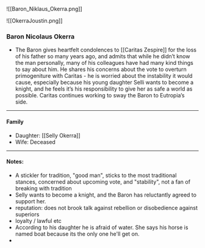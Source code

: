 ![[Baron_Niklaus_Okerra.png]]


![[OkerraJoustin.png]]

### Baron Nicolaus Okerra


- The Baron gives heartfelt condolences to [[Caritas Zespire]] for the loss of his father so many years ago, and admits that while he didn’t know the man personally, many of his colleagues have had many kind things to say about him. He shares his concerns about the vote to overturn primogeniture with Caritas - he is worried about the instability it would cause, especially because his young daughter Selli wants to become a knight, and he feels it’s his responsibility to give her as safe a world as possible. Caritas continues working to sway the Baron to Eutropia’s side. 

---

#### Family
- Daughter:  [[Selly Okerra]]
- Wife: Deceased
---

#### Notes: 
- A stickler for tradition, "good man", sticks to the most traditional stances, concerned about upcoming vote, and "stability", not a fan of breaking with tradition
- Selly wants to become a knight, and the Baron has reluctantly agreed to support her.
-  reputation: does not brook talk against rebellion or disobedience against superiors
-  loyalty / lawful etc
- According to his daughter he is afraid of water.  She says his horse is named boat because its the only one he'll get on.
- 